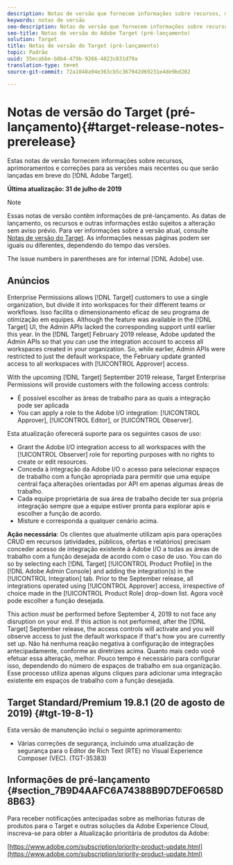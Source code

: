 ```yaml
---
description: Notas de versão que fornecem informações sobre recursos, melhorias e correções para as mais recentes ou futuras [! Versões do DNL Adobe Target.
keywords: notas de versão
seo-description: Notas de versão que fornecem informações sobre recursos, melhorias e correções para as mais recentes ou futuras [! Versões do DNL Adobe Target.
seo-title: Notas de versão do Adobe Target (pré-lançamento)
solution: Target
title: Notas de versão do Target (pré-lançamento)
topic: Padrão
uuid: 35ecabbe-b8b4-479b-9266-4823c831d79a
translation-type: tm+mt
source-git-commit: 72a1048a94e363cb5c367942d69231e4de9bd202

---
```



# Notas de versão do Target (pré-lançamento){#target-release-notes-prerelease}

Estas notas de versão fornecem informações sobre recursos, aprimoramentos e correções para as versões mais recentes ou que serão lançadas em breve do [!DNL Adobe Target].

**Última atualização: 31 de julho de 2019**

>[!NOTE]
>
>Essas notas de versão contêm informações de pré-lançamento. As datas de lançamento, os recursos e outras informações estão sujeitos a alteração sem aviso prévio. Para ver informações sobre a versão atual, consulte [Notas de versão do Target](release-notes.md). As informações nessas páginas podem ser iguais ou diferentes, dependendo do tempo das versões.
>
>The issue numbers in parentheses are for internal [!DNL Adobe] use.

## Anúncios

Enterprise Permissions allows [!DNL Target] customers to use a single organization, but divide it into workspaces for their different teams or workflows. Isso facilita o dimensionamento eficaz de seu programa de otimização em equipes. Although the feature was available in the [!DNL Target] UI, the Admin APIs lacked the corresponding support until earlier this year. In the [!DNL Target] February 2019 release, Adobe updated the Admin APIs so that you can use the integration account to access all workspaces created in your organization. So, while earlier, Admin APIs were restricted to just the default workspace, the February update granted access to all workspaces with [!UICONTROL Approver] access.

With the upcoming [!DNL Target] September 2019 release, Target Enterprise Permissions will provide customers with the following access controls:

* É possível escolher as áreas de trabalho para as quais a integração pode ser aplicada
* You can apply a role to the Adobe I/O integration: [!UICONTROL Approver], [!UICONTROL Editor], or [!UICONTROL Observer].

Esta atualização oferecerá suporte para os seguintes casos de uso:

* Grant the Adobe I/O integration access to all workspaces with the [!UICONTROL Observer] role for reporting purposes with no rights to create or edit resources.
* Conceda à integração da Adobe I/O o acesso para selecionar espaços de trabalho com a função apropriada para permitir que uma equipe central faça alterações orientadas por API em apenas algumas áreas de trabalho.
* Cada equipe proprietária de sua área de trabalho decide ter sua própria integração sempre que a equipe estiver pronta para explorar apis e escolher a função de acordo.
* Misture e corresponda a qualquer cenário acima.

**Ação necessária**: Os clientes que atualmente utilizam apis para operações CRUD em recursos (atividades, públicos, ofertas e relatórios) precisam conceder acesso de integração existente à Adobe I/O a todas as áreas de trabalho com a função desejada de acordo com o caso de uso. You can do so by selecting each [!DNL Target] [!UICONTROL Product Profile] in the [!DNL Adobe Admin Console] and adding the integration(s) in the [!UICONTROL Integration] tab. Prior to the September release, all integrations operated using [!UICONTROL Approver] access, irrespective of choice made in the [!UICONTROL Product Role] drop-down list. Agora você pode escolher a função desejada.

This action *must* be performed before September 4, 2019 to not face any disruption on your end. If this action is not performed, after the [!DNL Target] September release, the access controls will activate and you will observe access to just the default workspace if that's how you are currently set up. Não há nenhuma reação negativa à configuração de integrações antecipadamente, conforme as diretrizes acima. Quanto mais cedo você efetuar essa alteração, melhor. Pouco tempo é necessário para configurar isso, dependendo do número de espaços de trabalho em sua organização. Esse processo utiliza apenas alguns cliques para adicionar uma integração existente em espaços de trabalho com a função desejada.

## Target Standard/Premium 19.8.1 (20 de agosto de 2019) {#tgt-19-8-1}

Esta versão de manutenção inclui o seguinte aprimoramento:

* Várias correções de segurança, incluindo uma atualização de segurança para o Editor de Rich Text (RTE) no Visual Experience Composer (VEC). (TGT-35383)

## Informações de pré-lançamento {#section_7B9D4AAFC6A74388B9D7DEF0658D8B63}

Para receber notificações antecipadas sobre as melhorias futuras de produtos para o Target e outras soluções da Adobe Experience Cloud, inscreva-se para obter a Atualização prioritária de produtos da Adobe:

[https://www.adobe.com/subscription/priority-product-update.html](https://www.adobe.com/subscription/priority-product-update.html)
